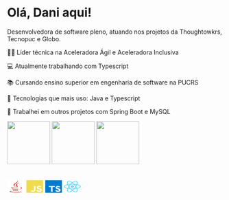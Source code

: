  <h1>Olá, Dani aqui!</h1>
<p>Desenvolvedora de software pleno, atuando nos projetos da Thoughtowkrs, Tecnopuc e Globo.

👩‍🏫  Líder técnica na Aceleradora Ágil e Aceleradora Inclusiva 

💻  Atualmente trabalhando com Typescript

📚  Cursando ensino superior em engenharia de software na PUCRS

📖  Tecnologias que mais uso: Java e Typescript

📘   Trabalhei em outros projetos com Spring Boot e MySQL
<br>
<div>
<img src="https://media0.giphy.com/media/7FgIb4R4wtE744CyXZ/giphy.gif" width="100" height="100"/>
<img src="https://i.pinimg.com/originals/a7/46/87/a74687ad4323e30d501483458f3f6a38.gif" width="100" height="100"/>
<img src="https://cdn.dribbble.com/users/876183/screenshots/4178051/_______.gif"  width="100" height="100" />
</div>
<br>
<br>
<div>
 <img align="center" alt="java" height="30" width="40" src="https://raw.githubusercontent.com/devicons/devicon/master/icons/java/java-plain.svg" style="max-width: 100%;">
 <img align="center" alt="js" height="30" width="40" src="https://raw.githubusercontent.com/devicons/devicon/master/icons/javascript/javascript-plain.svg" style="max-width: 100%;">
  <img align="center" alt="ts" height="30" width="40" src="https://raw.githubusercontent.com/devicons/devicon/master/icons/typescript/typescript-plain.svg" style="max-width: 100%;">
 <img align="center" alt="react" height="30" width="40" src="https://raw.githubusercontent.com/devicons/devicon/master/icons/react/react-original.svg" style="max-width: 100%;">
 </div>
 <br>
 

